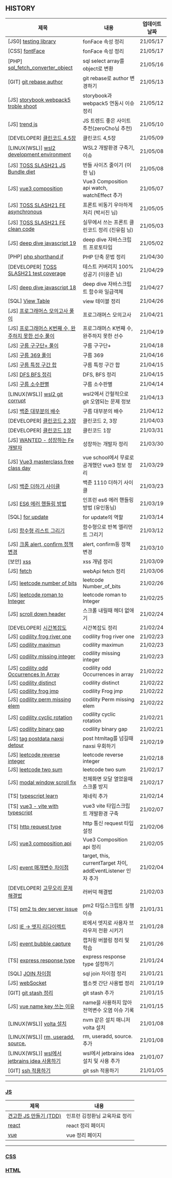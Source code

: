 ## HISTORY

| 제목                                                                                                                                                                                                                | 내용                                                         | 업데이트 날짜 |
| ------------------------------------------------------------------------------------------------------------------------------------------------------------------------------------------------------------------- | ------------------------------------------------------------ | ------------- |
| [JS0] [testing library](https://github.com/JEONGSSO/dev-log/blob/master/js/testing/testing_library.md)                                                                                                              | fonFace 속성 정리                                            | 21/05/17      |
| [CSS] [fontFace](https://github.com/JEONGSSO/dev-log/blob/master/css/Fontface.md)                                                                                                                                   | fonFace 속성 정리                                            | 21/05/17      |
| [PHP] [sql_fetch_converter_object](https://github.com/JEONGSSO/dev-log/blob/b692be56731516b2b13c31290b408d0d6768162d/php/sql_fetch_converter_object.md)                                                             | sql select array를 object로 변환                             | 21/05/16      |
| [GIT] [git rebase author](https://github.com/JEONGSSO/dev-log/blob/master/git/author_%EB%B3%80%EA%B2%BD_rebase.md)                                                                                                  | git rebase로 author 변경하기                                 | 21/05/13      |
| [JS] [storybook webpack5 troble shoot](https://github.com/JEONGSSO/dev-log/blob/master/js/%EA%B8%B0%EC%88%A0%EA%B3%B5%EB%B6%80/react/%21storyBook_webpack_5_issue.md)                                               | storybook과 webpack5 연동시 이슈 정리                        | 21/05/12      |
| [JS] [trend js](https://github.com/JEONGSSO/dev-log/blob/master/js/%EC%84%B1%EC%9E%A5/%ED%8A%B8%EB%A0%8C%EB%93%9C.md)                                                                                               | JS 트렌드 좋은 사이트 추천(zeroCho님 추천)                   | 21/05/10      |
| [DEVELOPER] [클린코드 4,5장](https://github.com/JEONGSSO/dev-log/blob/master/%EC%9E%90%EA%B8%B0%EA%B3%84%EB%B0%9C/%ED%81%B4%EB%A6%B0%EC%BD%94%EB%93%9C/%EC%A0%95%EB%A6%AC.md)                                       | 클린코드 4,5장                                               | 21/05/09      |
| [LINUX(WSL)] [wsl2 development environment](<https://github.com/JEONGSSO/dev-log/blob/master/linux(wsl)/wsl2_%EA%B0%9C%EB%B0%9C%ED%99%98%EA%B2%BD_%EA%B5%AC%EC%B6%95.md>)                                           | WSL2 개발환경 구축기, 이슈                                   | 21/05/08      |
| [JS] [TOSS SLASH21 JS Bundle diet](https://github.com/JEONGSSO/dev-log/blob/master/%EC%9E%90%EA%B8%B0%EA%B3%84%EB%B0%9C/toss_SLASH21/js_bundle_diet.md)                                                             | 번들 사이즈 줄이기 (이한 님)                                 | 21/05/08      |
| [JS] [vue3 composition](https://github.com/JEONGSSO/dev-log/blob/master/js/%EA%B8%B0%EC%88%A0%EA%B3%B5%EB%B6%80/vue/vue3/vue_composition_api.md)                                                                    | Vue3 Composition api watch, watchEffect 추가                 | 21/05/07      |
| [JS] [TOSS SLASH21 FE asynchronous](https://github.com/JEONGSSO/dev-log/blob/master/%EC%9E%90%EA%B8%B0%EA%B3%84%EB%B0%9C/toss_SLASH21/%ED%94%84%EB%A1%A0%ED%8A%B8_%EB%B9%84%EB%8F%99%EA%B8%B0%EC%B2%98%EB%A6%AC.md) | 프론트 비동기 우아하게 처리 (박서진 님)                      | 21/05/05      |
| [JS] [TOSS SLASH21 FE clean code](https://github.com/JEONGSSO/dev-log/blob/master/%EC%9E%90%EA%B8%B0%EA%B3%84%EB%B0%9C/toss_SLASH21/%EC%8B%A4%EB%AC%B4_Frontend_Clean_code.md)                                      | 실무에서 쓰는 프론트 클린코드 정리 (진유림 님)               | 21/05/03      |
| [JS] [deep dive javascript 19](https://github.com/JEONGSSO/dev-log/blob/master/js/%EB%8F%84%EC%84%9C/deep_dive/19.%ED%94%84%EB%A1%9C%ED%86%A0%ED%83%80%EC%9E%85.md)                                                 | deep dive 자바스크립트 프로토타입                            | 21/05/02      |
| [PHP] [php shorthand if](https://github.com/JEONGSSO/dev-log/blob/master/php/ternary_operator_shortcut.md)                                                                                                          | PHP 단축 문법 정리                                           | 21/04/30      |
| [DEVELOPER] [TOSS SLASH21 test coverage](https://github.com/JEONGSSO/dev-log/blob/master/%EC%9E%90%EA%B8%B0%EA%B3%84%EB%B0%9C/toss_SLASH21/%EC%8B%A4%EB%AC%B4_Frontend_Clean_code.md)                               | 테스트 커버리지 100% 성공기 (이응준 님)                      | 21/04/29      |
| [JS] [deep dive javascript 18](https://github.com/JEONGSSO/dev-log/blob/master/js/%EB%8F%84%EC%84%9C/deep_dive/18.%ED%95%A8%EC%88%98%EC%99%80_%EC%9D%BC%EA%B8%89%EA%B0%9D%EC%B2%B4.md)                              | deep dive 자바스크립트 함수와 일급객체                       | 21/04/27      |
| [SQL] [View Table](https://github.com/JEONGSSO/dev-log/blob/master/sql/VIEW_%ED%85%8C%EC%9D%B4%EB%B8%94.md)                                                                                                         | view 테이블 정리                                             | 21/04/26      |
| [JS] [프로그래머스 모의고사 풀이](https://github.com/JEONGSSO/dev-log/blob/master/js/%EB%AC%B8%EC%A0%9C%ED%92%80%EC%9D%B4/programmers/%EB%AA%A8%EC%9D%98%EA%B3%A0%EC%82%AC.js)                                      | 프로그래머스 모의고사                                        | 21/04/21      |
| [JS] [프로그래머스 K번째 수, 완주하지 못한 선수 풀이](https://github.com/JEONGSSO/dev-log/blob/master/js/%EB%AC%B8%EC%A0%9C%ED%92%80%EC%9D%B4/programmers/k%EB%B2%88%EC%A7%B8_%EC%88%98.js)                         | 프로그래머스 K번째 수, 완주하지 못한 선수                    | 21/04/19      |
| [JS] [구름 구구단+ 풀이](https://github.com/JEONGSSO/dev-log/commit/2969db6d77269cf81f82f22c1ec325853b1aaaa0)                                                                                                       | 구름 구구단+                                                 | 21/04/18      |
| [JS] [구름 369 풀이](https://github.com/JEONGSSO/dev-log/blob/master/js/%EB%AC%B8%EC%A0%9C%ED%92%80%EC%9D%B4/groom/369.js)                                                                                          | 구름 369                                                     | 21/04/16      |
| [JS] [구름 특정 구간 합](https://github.com/JEONGSSO/dev-log/blob/master/js/%EB%AC%B8%EC%A0%9C%ED%92%80%EC%9D%B4/groom/%ED%8A%B9%EC%A0%95_%EA%B5%AC%EA%B0%84_%ED%95%A9.js)                                          | 구름 특정 구간 합                                            | 21/04/15      |
| [JS] [DFS BFS 정리](https://github.com/JEONGSSO/dev-log/blob/master/js/%EC%95%8C%EA%B3%A0%EB%A6%AC%EC%A6%98/DFS_BFS.md)                                                                                             | DFS, BFS 정리                                                | 21/04/15      |
| [JS] [구름 소수판별](https://github.com/JEONGSSO/dev-log/blob/master/js/%EB%AC%B8%EC%A0%9C%ED%92%80%EC%9D%B4/groom/%EC%86%8C%EC%88%98%ED%8C%90%EB%B3%84.js)                                                         | 구름 소수판별                                                | 21/04/14      |
| [LINUX(WSL)] [wsl2 git corrupt](<https://github.com/JEONGSSO/dev-log/blob/master/linux(wsl)/wsl_git_corrupt.md>)                                                                                                    | wsl2에서 간헐적으로 git 오염되는 문제 정보                   | 21/04/13      |
| [JS] [백준 대부분의 배수](https://github.com/JEONGSSO/dev-log/blob/master/js/%EB%AC%B8%EC%A0%9C%ED%92%80%EC%9D%B4/%EB%B0%B1%EC%A4%80/1145_%EB%8C%80%EB%B6%80%EB%B6%84%EC%9D%98_%EB%B0%B0%EC%88%98.js)               | 구름 대부분의 배수                                           | 21/04/12      |
| [DEVELOPER] [클린코드 2,3장](https://github.com/JEONGSSO/dev-log/blob/master/%EC%9E%90%EA%B8%B0%EA%B3%84%EB%B0%9C/%ED%81%B4%EB%A6%B0%EC%BD%94%EB%93%9C/%EC%A0%95%EB%A6%AC.md)                                       | 클린코드 2, 3장                                              | 21/04/03      |
| [DEVELOPER] [클린코드 1장](https://github.com/JEONGSSO/dev-log/blob/master/%EC%9E%90%EA%B8%B0%EA%B3%84%EB%B0%9C/%ED%81%B4%EB%A6%B0%EC%BD%94%EB%93%9C/%EC%A0%95%EB%A6%AC.md)                                         | 클린코드 1장                                                 | 21/03/31      |
| [JS] [WANTED - 성장하는 Fe 개발자](https://github.com/JEONGSSO/dev-log/blob/master/js/%EC%84%B1%EC%9E%A5/%EC%84%B1%EC%9E%A5%ED%95%98%EB%8A%94fe%EA%B0%9C%EB%B0%9C%EC%9E%90.md)                                      | 성장하는 개발자 정리                                         | 21/03/30      |
| [JS] [Vue3 masterclass free class day](https://github.com/JEONGSSO/dev-log/blob/master/js/%EA%B8%B0%EC%88%A0%EA%B3%B5%EB%B6%80/vue/vue3_masterclass_vue_school/%EC%9C%A0%EC%9A%A9%ED%95%9C%EA%B1%B0.md)             | vue school에서 무료로 공개했던 vue3 정보 정리                | 21/03/29      |
| [JS] [백준 더하기 사이클](https://github.com/JEONGSSO/dev-log/blob/master/js/%EB%AC%B8%EC%A0%9C%ED%92%80%EC%9D%B4/%EB%B0%B1%EC%A4%80/1110_%EB%8D%94%ED%95%98%EA%B8%B0_%EC%82%AC%EC%9D%B4%ED%81%B4.js)               | 백준 1110 더하기 사이클                                      | 21/03/23      |
| [JS] [ES6 에러 핸들링 방법](https://github.com/JEONGSSO/dev-log/blob/master/js/%EA%B8%B0%EC%88%A0%EA%B3%B5%EB%B6%80/es6_error_handler.js)                                                                           | 인프런 es6 에러 핸들링 방법 (유인동님)                       | 21/03/19      |
| [SQL] [for update](https://github.com/JEONGSSO/dev-log/blob/master/sql/FOR_UPDATE.md)                                                                                                                               | for update의 역할                                            | 21/03/14      |
| [JS] [함수형 리스트 그리기](https://github.com/JEONGSSO/dev-log/blob/master/js/FP/%EB%A6%AC%EC%8A%A4%ED%8A%B8%EA%B7%B8%EB%A6%AC%EA%B8%B0.js)                                                                        | 함수형으로 반복 엘리먼트 그리기                              | 21/03/12      |
| [JS] [크롬 alert, confirm 정책 변경](https://github.com/JEONGSSO/dev-log/blob/master/js/%ED%81%AC%EB%A1%AC_alert_confirm_prompt_%EC%A0%95%EC%B1%85.md)                                                              | alert, confirm등 정책 변경                                   | 21/03/10      |
| [보안] [xss](https://github.com/JEONGSSO/dev-log/blob/master/js/%EB%B3%B4%EC%95%88/xss.md)                                                                                                                          | xss 개념 정리                                                | 21/03/09      |
| [JS] [fetch](https://github.com/JEONGSSO/dev-log/blob/master/js/webApi/fetch.md)                                                                                                                                    | webApi fetch 정리                                            | 21/03/06      |
| [JS] [leetcode number of bits](https://github.com/JEONGSSO/dev-log/blob/master/js/%EB%AC%B8%EC%A0%9C%ED%92%80%EC%9D%B4/leetCode/%5Bdaliy%5D_Number_of_Bits.js)                                                      | leetcode Number_of_bits                                      | 21/02/26      |
| [JS] [leetcode roman to Integer](https://github.com/JEONGSSO/dev-log/blob/master/js/%EB%AC%B8%EC%A0%9C%ED%92%80%EC%9D%B4/leetCode/13.Roman_to_Integer.js)                                                           | leetcode roman to Integer                                    | 21/02/25      |
| [JS] [scroll down header](https://github.com/JEONGSSO/dev-log/blob/master/js/scroll_down_header.md)                                                                                                                 | 스크롤 내릴때 헤더 없애기                                    | 21/02/24      |
| [DEVELOPER] [시간복잡도](https://github.com/JEONGSSO/dev-log/blob/master/js/%EC%95%8C%EA%B3%A0%EB%A6%AC%EC%A6%98/%EC%8B%9C%EA%B0%84%EB%B3%B5%EC%9E%A1%EB%8F%84_bigO.md)                                             | 시간복잡도 정리                                              | 21/02/24      |
| [JS] [codility frog river one](https://github.com/JEONGSSO/dev-log/blob/master/js/%EB%AC%B8%EC%A0%9C%ED%92%80%EC%9D%B4/codility/frogRiverOne.js)                                                                    | codility frog river one                                      | 21/02/23      |
| [JS] [codility maximun](https://github.com/JEONGSSO/dev-log/blob/master/js/%EB%AC%B8%EC%A0%9C%ED%92%80%EC%9D%B4/codility/maximun.js)                                                                                | codility maximun                                             | 21/02/23      |
| [JS] [codility missing integer](https://github.com/JEONGSSO/dev-log/blob/master/js/%EB%AC%B8%EC%A0%9C%ED%92%80%EC%9D%B4/codility/missingInteger.js)                                                                 | codility missing integer                                     | 21/02/23      |
| [JS] [codility odd Occurrences In Array](https://github.com/JEONGSSO/dev-log/blob/master/js/%EB%AC%B8%EC%A0%9C%ED%92%80%EC%9D%B4/codility/OddOccurrencesInArray.js)                                                 | codility odd Occurrences in array                            | 21/02/22      |
| [JS] [codility distinct](https://github.com/JEONGSSO/dev-log/blob/master/js/%EB%AC%B8%EC%A0%9C%ED%92%80%EC%9D%B4/codility/distinct.js)                                                                              | codility distinct                                            | 21/02/22      |
| [JS] [codility frog jmp](https://github.com/JEONGSSO/dev-log/blob/master/js/%EB%AC%B8%EC%A0%9C%ED%92%80%EC%9D%B4/codility/FrogJmp.js)                                                                               | codility Frog jmp                                            | 21/02/22      |
| [JS] [codility perm missing elem](https://github.com/JEONGSSO/dev-log/blob/master/js/%EB%AC%B8%EC%A0%9C%ED%92%80%EC%9D%B4/codility/PermMissingElem.js)                                                              | codility Perm missing elem                                   | 21/02/22      |
| [JS] [codility cyclic rotation](https://github.com/JEONGSSO/dev-log/blob/master/js/%EB%AC%B8%EC%A0%9C%ED%92%80%EC%9D%B4/codility/cyclicRotation.md)                                                                 | codility cyclic rotation                                     | 21/02/21      |
| [JS] [codility binary gap](https://github.com/JEONGSSO/dev-log/blob/master/js/%EB%AC%B8%EC%A0%9C%ED%92%80%EC%9D%B4/codility/binary_gap.md)                                                                          | codility binary gap                                          | 21/02/21      |
| [JS] [tag postdata naxsi detour](https://github.com/JEONGSSO/dev-log/blob/master/js/base64.md)                                                                                                                      | post htmltag를 넘길때 naxsi 우회하기                         | 21/02/19      |
| [JS] [leetcode reverse integer](https://github.com/JEONGSSO/dev-log/blob/master/js/%EB%AC%B8%EC%A0%9C%ED%92%80%EC%9D%B4/leetCode/reverse_integer.md)                                                                | leetcode reverse integer                                     | 21/02/18      |
| [JS] [leetcode two sum](https://github.com/JEONGSSO/dev-log/blob/master/js/%EB%AC%B8%EC%A0%9C%ED%92%80%EC%9D%B4/leetCode/twoSum.md)                                                                                 | leetcode two sum                                             | 21/02/17      |
| [JS] [modal window scroll fix](https://github.com/JEONGSSO/dev-log/blob/master/js/modal_scroll_prevnet.md)                                                                                                          | 전체화면 모달 열었을때 스크롤 방지                           | 21/02/17      |
| [TS] [typescript learn](https://github.com/JEONGSSO/dev-log/blob/master/TypeScript/basic.md)                                                                                                                        | 제네릭 추가                                                  | 21/02/14      |
| [TS] [vue3 - vite with typescript](https://github.com/JEONGSSO/dev-log/blob/master/js/%EA%B8%B0%EC%88%A0%EA%B3%B5%EB%B6%80/vue/vue3/vue3_ts_with_vite.md)                                                           | vue3 vite 타입스크립트 개발환경 구축                         | 21/02/07      |
| [TS] [http request type](https://github.com/JEONGSSO/dev-log/blob/master/TypeScript/req.param_type.md)                                                                                                              | http 통신 request 타입 설정                                  | 21/02/06      |
| [JS] [vue3 composition api](https://github.com/JEONGSSO/dev-log/blob/master/js/%EA%B8%B0%EC%88%A0%EA%B3%B5%EB%B6%80/vue/vue3/vue_composition_api.md)                                                                | Vue3 Composition api 정리                                    | 21/02/05      |
| [JS] [event 매개변수 차이점](https://github.com/JEONGSSO/dev-log/blob/master/js/event_bubble_capture.md)                                                                                                            | target, this, currentTarget 차이, addEventListener 인자 추가 | 21/02/04      |
| [DEVELOPER] [고무오리 문제 해결법](https://github.com/JEONGSSO/dev-log/blob/master/%EC%9E%90%EA%B8%B0%EA%B3%84%EB%B0%9C/%EA%B3%A0%EB%AC%B4%EC%98%A4%EB%A6%AC_%EB%AC%B8%EC%A0%9C_%ED%95%B4%EA%B2%B0%EB%B2%95.md)     | 러버덕 해결법                                                | 21/02/03      |
| [TS] [pm2 ts dev server issue](https://github.com/JEONGSSO/dev-log/blob/master/TypeScript/ts-node_pm2_start.md)                                                                                                     | pm2 타입스크립트 실행 이슈                                   | 21/01/31      |
| [JS] [IE -> 엣지 리다이렉트](https://github.com/JEONGSSO/dev-log/blob/master/js/ie_redirect_edge.md)                                                                                                                | IE에서 엣지로 사용자 브라우저 전환 시키기                    | 21/01/28      |
| [JS] [event bubble capture](https://github.com/JEONGSSO/dev-log/blob/master/js/event_bubble_capture.md)                                                                                                             | 캡처링 버블링 정리 및 학습                                   | 21/01/26      |
| [TS] [express response type](https://github.com/JEONGSSO/dev-log/blob/master/TypeScript/express_res_type.md)                                                                                                        | express response type 설정하기                               | 21/01/24      |
| [SQL] [JOIN 차이점](https://github.com/JEONGSSO/dev-log/blob/master/sql/join.md)                                                                                                                                    | sql join 차이점 정리                                         | 21/01/21      |
| [JS] [webSocket](https://github.com/JEONGSSO/dev-log/blob/master/js/%EA%B8%B0%EC%88%A0%EA%B3%B5%EB%B6%80/websocket.md)                                                                                              | 웹소켓 간단 사용법 정리                                      | 21/01/19      |
| [GIT] [git stash 정리](https://github.com/JEONGSSO/dev-log/blob/master/git/%EA%B0%84%EB%8B%A8.md)                                                                                                                   | git stash 추가                                               | 21/01/15      |
| [JS] [vue name key 쓰는 이유](https://github.com/JEONGSSO/dev-log/blob/master/js/%EA%B8%B0%EC%88%A0%EA%B3%B5%EB%B6%80/vue/vue_name.md)                                                                              | name을 사용하지 않아 전역변수 오염 이슈 기록                 | 21/01/15      |
| [LINUX(WSL)] [volta 설치](<https://github.com/JEONGSSO/dev-log/blob/master/linux(wsl)/volta_%EC%84%A4%EC%B9%98.md>)                                                                                                 | nvm 같은 설치 매니저 volta 설치                              | 21/01/08      |
| [LINUX(WSL)] [rm, useradd, source.](<https://github.com/JEONGSSO/dev-log/blob/master/linux(wsl)/%EA%B8%B0%EC%B4%88%EB%AA%85%EB%A0%B9%EC%96%B4_%EC%95%8C%EB%95%8C%EB%A7%88%EB%8B%A4%EC%A0%95%EB%A6%AC.md>)           | rm, useradd, source. 추가                                    | 21/01/08      |
| [LINUX(WSL)] [wsl에서 jetbrains idea 사용하기](<https://github.com/JEONGSSO/dev-log/blob/master/linux(wsl)/wsl2_%EA%B0%9C%EB%B0%9C%ED%99%98%EA%B2%BD_%EA%B5%AC%EC%B6%95.md>)                                        | wsl에서 jetbrains idea 설치 및 사용 추가                     | 21/01/07      |
| [GIT] [ssh 적용하기](https://github.com/JEONGSSO/dev-log/blob/master/git/git_ssh.md)                                                                                                                                | git ssh 적용하기                                             | 21/01/05      |

---

### [JS](https://github.com/JEONGSSO/dev-log/tree/master/js)

| 제목                                                                                                                                         | 내용                          |
| -------------------------------------------------------------------------------------------------------------------------------------------- | ----------------------------- |
| [견고한 JS 만들기 (TDD)](<https://github.com/JEONGSSO/dev-log/tree/master/js/%EA%B2%AC%EA%B3%A0%ED%95%9CJS%EB%A7%8C%EB%93%A4%EA%B8%B0(TDD)>) | 인프런 김정환님 교육자료 정리 |
| [react](https://github.com/JEONGSSO/dev-log/tree/master/js/%EA%B8%B0%EC%88%A0%EA%B3%B5%EB%B6%80/react)                                       | react 정리 페이지             |
| [vue](https://github.com/JEONGSSO/dev-log/tree/master/js/%EA%B8%B0%EC%88%A0%EA%B3%B5%EB%B6%80/vue)                                           | vue 정리 페이지               |

---

### [CSS](https://github.com/JEONGSSO/dev-log/tree/master/css)

### [HTML](https://github.com/JEONGSSO/dev-log/tree/master/html)
